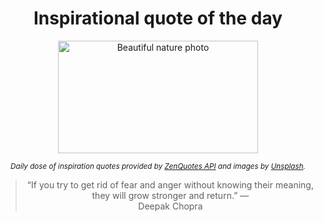 
<div align="center">

# Inspirational quote of the day

<img src="./data/photo.jpeg" alt="Beautiful nature photo" width="320" height="180">

<sub><i>Daily dose of inspiration quotes provided by [ZenQuotes API](https://zenquotes.io/) and images by [Unsplash](https://unsplash.com/).</i></sub>


<blockquote>&ldquo;If you try to get rid of fear and anger without knowing their meaning, they will grow stronger and return.&rdquo; &mdash; <footer>Deepak Chopra</footer></blockquote>

</div>

